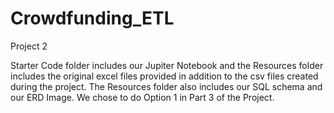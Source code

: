 # Crowdfunding_ETL
Project 2 

Starter Code folder includes our Jupiter Notebook and the Resources folder includes the original excel files provided in addition to the csv files created during the project. The Resources folder also includes our SQL schema and our ERD Image. We chose to do Option 1 in Part 3 of the Project. 


